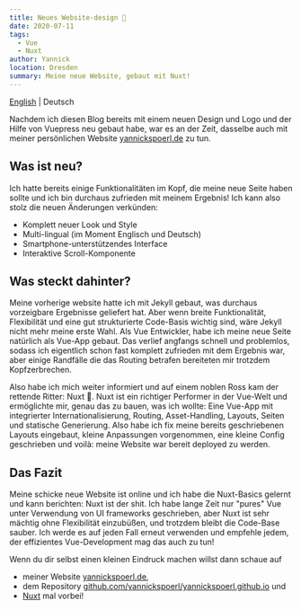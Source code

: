 ```yaml
---
title: Neues Website-design 🥳
date: 2020-07-11
tags: 
  - Vue
  - Nuxt
author: Yannick
location: Dresden
summary: Meine neue Website, gebaut mit Nuxt!
---
```


[English](/en/2020/07/11/new-website-design/) | Deutsch

Nachdem ich diesen Blog bereits mit einem neuen Design und Logo und der Hilfe von Vuepress neu gebaut habe, war es an der Zeit,
dasselbe auch mit meiner persönlichen Website [yannickspoerl.de](https://www.yannickspoerl.de) zu tun.

## Was ist neu?

Ich hatte bereits einige Funktionalitäten im Kopf, die meine neue Seite haben sollte und ich bin durchaus zufrieden mit meinem Ergebnis!
Ich kann also stolz die neuen Änderungen verkünden:

- Komplett neuer Look und Style
- Multi-lingual (im Moment Englisch und Deutsch)
- Smartphone-unterstützendes Interface
- Interaktive Scroll-Komponente

## Was steckt dahinter?

Meine vorherige website hatte ich mit Jekyll gebaut, was durchaus vorzeigbare Ergebnisse geliefert hat. Aber wenn breite Funktionalität,
Flexibilität und eine gut strukturierte Code-Basis wichtig sind, wäre Jekyll nicht mehr meine erste Wahl. Als Vue Entwickler,
habe ich meine neue Seite natürlich als Vue-App gebaut. Das verlief angfangs schnell und problemlos, sodass ich eigentlich schon
fast komplett zufrieden mit dem Ergebnis war, aber einige Randfälle die das Routing betrafen bereiteten mir trotzdem Kopfzerbrechen.

Also habe ich mich weiter informiert und auf einem noblen Ross kam der rettende Ritter: Nuxt 🙏. Nuxt ist ein richtiger Performer in der
Vue-Welt und ermöglichte mir, genau das zu bauen, was ich wollte: Eine Vue-App mit integrierter Internationalisierung, Routing, Asset-Handling, Layouts, Seiten und statische Generierung. Also habe ich fix meine bereits geschriebenen Layouts eingebaut, kleine Anpassungen vorgenommen, eine kleine Config geschrieben und voilà: meine Website war bereit deployed zu werden.

## Das Fazit

Meine schicke neue Website ist online und ich habe die Nuxt-Basics gelernt und kann berichten: Nuxt ist der shit. Ich habe lange Zeit nur "pures" Vue unter Verwendung von UI frameworks geschrieben, aber Nuxt ist sehr mächtig ohne Flexibilität einzubüßen, und trotzdem bleibt die Code-Base sauber. Ich werde es auf jeden Fall erneut verwenden und empfehle jedem, der effizientes Vue-Development mag das auch zu tun!

Wenn du dir selbst einen kleinen Eindruck machen willst dann schaue auf

- meiner Website [yannickspoerl.de](https://www.yannickspoerl.de),
- dem Repository [github.com/yannickspoerl/yannickspoerl.github.io](https://github.com/YannickSpoerl/yannickspoerl.github.io) und
- [Nuxt](https://nuxtjs.org/) mal vorbei!
